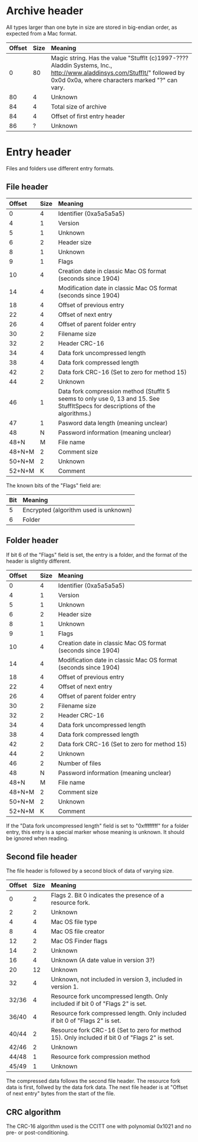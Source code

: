 # Archive header #

All types larger than one byte in size are stored in big-endian order, as expected from a Mac format.

| **Offset** | **Size** | **Meaning** |
|:-----------|:---------|:------------|
| 0 | 80 | Magic string. Has the value "StuffIt (c)1997-???? Aladdin Systems, Inc., http://www.aladdinsys.com/StuffIt/" followed by 0x0d 0x0a, where characters marked "?" can vary. |
| 80 | 4 | Unknown |
| 84 | 4 | Total size of archive |
| 84 | 4 | Offset of first entry header |
| 86 | ? | Unknown |

# Entry header #

Files and folders use different entry formats.

## File header ##

| **Offset** | **Size** | **Meaning** |
|:-----------|:---------|:------------|
| 0 | 4 | Identifier (0xa5a5a5a5) |
| 4 | 1 | Version |
| 5 | 1 | Unknown |
| 6 | 2 | Header size |
| 8 | 1 | Unknown |
| 9 | 1 | Flags |
| 10 | 4 | Creation date in classic Mac OS format (seconds since 1904) |
| 14 | 4 | Modification date in classic Mac OS format (seconds since 1904) |
| 18 | 4 | Offset of previous entry |
| 22 | 4 | Offset of next entry |
| 26 | 4 | Offset of parent folder entry |
| 30 | 2 | Filename size |
| 32 | 2 | Header CRC-16 |
| 34 | 4 | Data fork uncompressed length |
| 38 | 4 | Data fork compressed length |
| 42 | 2 | Data fork CRC-16 (Set to zero for method 15) |
| 44 | 2 | Unknown |
| 46 | 1 | Data fork compression method (StuffIt 5 seems to only use 0, 13 and 15. See StuffItSpecs for descriptions of the algorithms.) |
| 47 | 1 | Pasword data length (meaning unclear) |
| 48 | N | Password information (meaning unclear) |
| 48+N | M | File name |
| 48+N+M | 2 | Comment size |
| 50+N+M | 2 | Unknown |
| 52+N+M | K | Comment |

The known bits of the "Flags" field are:

| **Bit** | **Meaning** |
|:--------|:------------|
| 5 | Encrypted (algorithm used is unknown) |
| 6 | Folder |

## Folder header ##

If bit 6 of the "Flags" field is set, the entry is a folder, and the format of the header is slightly different.

| **Offset** | **Size** | **Meaning** |
|:-----------|:---------|:------------|
| 0 | 4 | Identifier (0xa5a5a5a5) |
| 4 | 1 | Version |
| 5 | 1 | Unknown |
| 6 | 2 | Header size |
| 8 | 1 | Unknown |
| 9 | 1 | Flags |
| 10 | 4 | Creation date in classic Mac OS format (seconds since 1904) |
| 14 | 4 | Modification date in classic Mac OS format (seconds since 1904) |
| 18 | 4 | Offset of previous entry |
| 22 | 4 | Offset of next entry |
| 26 | 4 | Offset of parent folder entry |
| 30 | 2 | Filename size |
| 32 | 2 | Header CRC-16 |
| 34 | 4 | Data fork uncompressed length |
| 38 | 4 | Data fork compressed length |
| 42 | 2 | Data fork CRC-16 (Set to zero for method 15) |
| 44 | 2 | Unknown |
| 46 | 2 | Number of files |
| 48 | N | Password information (meaning unclear) |
| 48+N | M | File name |
| 48+N+M | 2 | Comment size |
| 50+N+M | 2 | Unknown |
| 52+N+M | K | Comment |

If the "Data fork uncompressed length" field is set to "0xffffffff" for a folder entry, this entry is a special marker whose meaning is unknown. It should be ignored when reading.

## Second file header ##

The file header is followed by a second block of data of varying size.

| **Offset** | **Size** | **Meaning** |
|:-----------|:---------|:------------|
| 0 | 2 | Flags 2. Bit 0 indicates the presence of a resource fork. |
| 2 | 2 | Unknown |
| 4 | 4 | Mac OS file type |
| 8 | 4 | Mac OS file creator |
| 12 | 2 | Mac OS Finder flags |
| 14 | 2 | Unknown |
| 16 | 4 | Unknown (A date value in version 3?) |
| 20 | 12 | Unknown |
| 32 | 4 | Unknown, not included in version 3, included in version 1. |
| 32/36 | 4 | Resource fork uncompressed length. Only included if bit 0 of "Flags 2" is set. |
| 36/40 | 4 | Resource fork compressed length. Only included if bit 0 of "Flags 2" is set. |
| 40/44 | 2 | Resource fork CRC-16 (Set to zero for method 15). Only included if bit 0 of "Flags 2" is set. |
| 42/46 | 2 | Unknown |
| 44/48 | 1 | Resource fork compression method |
| 45/49 | 1 | Unknown |

The compressed data follows the second file header. The resource fork data is first, follwed by the data fork data. The next file header is at "Offset of next entry" bytes from the start of the file.

## CRC algorithm ##

The CRC-16 algorithm used is the CCITT one with polynomial 0x1021 and no pre- or post-conditioning.